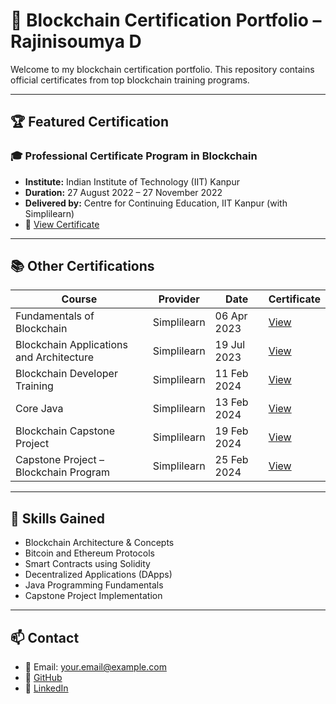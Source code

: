 # 📂 Blockchain Certification Portfolio – Rajinisoumya D

Welcome to my blockchain certification portfolio. This repository contains official certificates from top blockchain training programs.

---

## 🏆 Featured Certification

### 🎓 Professional Certificate Program in Blockchain  
- **Institute:** Indian Institute of Technology (IIT) Kanpur  
- **Duration:** 27 August 2022 – 27 November 2022  
- **Delivered by:** Centre for Continuing Education, IIT Kanpur (with Simplilearn)  
- 📜 [View Certificate](./certificates/IIT-Kanpur-Blockchain.pdf)

---

## 📚 Other Certifications

| Course | Provider | Date | Certificate |
|--------|----------|------|-------------|
| Fundamentals of Blockchain | Simplilearn | 06 Apr 2023 | [View](./certificates/Fundamentals-of-Blockchain.pdf) |
| Blockchain Applications and Architecture | Simplilearn | 19 Jul 2023 | [View](./certificates/Blockchain-Applications-Architecture.pdf) |
| Blockchain Developer Training | Simplilearn | 11 Feb 2024 | [View](./certificates/Blockchain-Developer-Training.pdf) |
| Core Java | Simplilearn | 13 Feb 2024 | [View](./certificates/Core-Java-Certificate.pdf) |
| Blockchain Capstone Project | Simplilearn | 19 Feb 2024 | [View](./certificates/Blockchain-Capstone-Project.pdf) |
| Capstone Project – Blockchain Program | Simplilearn | 25 Feb 2024 | [View](./certificates/Capstone-Program-Certificate.pdf) |

---

## 🧠 Skills Gained

- Blockchain Architecture & Concepts
- Bitcoin and Ethereum Protocols
- Smart Contracts using Solidity
- Decentralized Applications (DApps)
- Java Programming Fundamentals
- Capstone Project Implementation

---

## 📫 Contact

- 📧 Email: your.email@example.com
- 🔗 [GitHub](https://github.com/RajinisoumyaD)
- 🔗 [LinkedIn](https://linkedin.com/in/YOUR_LINKEDIN)


